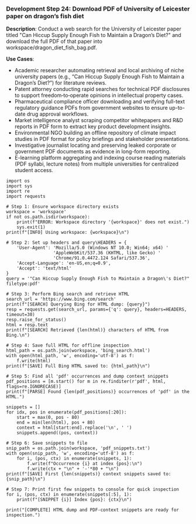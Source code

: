 ### Development Step 24: Download PDF of University of Leicester paper on dragon’s fish diet

**Description**: Conduct a web search for the University of Leicester paper titled "Can Hiccup Supply Enough Fish to Maintain a Dragon’s Diet?" and download the full PDF of that paper into workspace/dragon_diet_fish_bag.pdf.

**Use Cases**:
- Academic researcher automating retrieval and local archiving of niche university papers (e.g., “Can Hiccup Supply Enough Fish to Maintain a Dragon’s Diet?”) for literature reviews.
- Patent attorney conducting rapid searches for technical PDF disclosures to support freedom‐to‐operate opinions in intellectual property cases.
- Pharmaceutical compliance officer downloading and verifying full-text regulatory guidance PDFs from government websites to ensure up-to-date drug approval workflows.
- Market intelligence analyst scraping competitor whitepapers and R&D reports in PDF form to extract key product development insights.
- Environmental NGO building an offline repository of climate impact studies in PDF format for policy briefings and stakeholder presentations.
- Investigative journalist locating and preserving leaked corporate or government PDF documents as evidence in long-form reporting.
- E-learning platform aggregating and indexing course reading materials (PDF syllabi, lecture notes) from multiple universities for centralized student access.

```
import os
import sys
import re
import requests

# Step 1: Ensure workspace directory exists
workspace = 'workspace'
if not os.path.isdir(workspace):
    print(f"ERROR: Workspace directory '{workspace}' does not exist.")
    sys.exit(1)
print(f"[INFO] Using workspace: {workspace}\n")

# Step 2: Set up headers and query\HEADERS = {
    'User-Agent': 'Mozilla/5.0 (Windows NT 10.0; Win64; x64) '
                  'AppleWebKit/537.36 (KHTML, like Gecko) '
                  'Chrome/91.0.4472.124 Safari/537.36',
    'Accept-Language': 'en-US,en;q=0.9',
    'Accept': 'text/html'
}
query = '"Can Hiccup Supply Enough Fish to Maintain a Dragon\'s Diet?" filetype:pdf'

# Step 3: Perform Bing search and retrieve HTML
search_url = 'https://www.bing.com/search'
print(f"[SEARCH] Querying Bing for HTML dump: {query}")
resp = requests.get(search_url, params={'q': query}, headers=HEADERS, timeout=30)
resp.raise_for_status()
html = resp.text
print(f"[SEARCH] Retrieved {len(html)} characters of HTML from Bing.\n")

# Step 4: Save full HTML for offline inspection
html_path = os.path.join(workspace, 'bing_search.html')
with open(html_path, 'w', encoding='utf-8') as f:
    f.write(html)
print(f"[SAVE] Full Bing HTML saved to: {html_path}\n")

# Step 5: Find all 'pdf' occurrences and dump context snippets
pdf_positions = [m.start() for m in re.finditer(r'pdf', html, flags=re.IGNORECASE)]
print(f"[PARSE] Found {len(pdf_positions)} occurrences of 'pdf' in the HTML.")

snippets = []
for idx, pos in enumerate(pdf_positions[:20]):
    start = max(0, pos - 80)
    end = min(len(html), pos + 80)
    context = html[start:end].replace('\n', ' ')
    snippets.append((pos, context))

# Step 6: Save snippets to file
snip_path = os.path.join(workspace, 'pdf_snippets.txt')
with open(snip_path, 'w', encoding='utf-8') as f:
    for i, (pos, ctx) in enumerate(snippets, 1):
        f.write(f"Occurrence {i} at index {pos}:\n")
        f.write(ctx + "\n" + '-'*80 + "\n")
print(f"[SAVE] First {len(snippets)} context snippets saved to: {snip_path}\n")

# Step 7: Print first few snippets to console for quick inspection
for i, (pos, ctx) in enumerate(snippets[:5], 1):
    print(f"[SNIPPET {i}] Index {pos}: {ctx}\n")

print("[COMPLETE] HTML dump and PDF-context snippets are ready for inspection.")
```